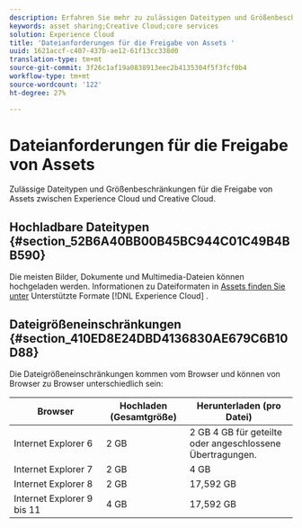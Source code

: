 ```yaml
---
description: Erfahren Sie mehr zu zulässigen Dateitypen und Größenbeschränkungen für die Freigabe von Assets zwischen Adobe Experience Cloud und Creative Cloud.
keywords: asset sharing;Creative Cloud;core services
solution: Experience Cloud
title: 'Dateianforderungen für die Freigabe von Assets '
uuid: 1621accf-c407-437b-ae12-61f13cc338d0
translation-type: tm+mt
source-git-commit: 3f26c1af19a0838913eec2b4135304f5f3fcf0b4
workflow-type: tm+mt
source-wordcount: '122'
ht-degree: 27%

---
```



# Dateianforderungen für die Freigabe von Assets

Zulässige Dateitypen und Größenbeschränkungen für die Freigabe von Assets zwischen Experience Cloud und Creative Cloud.

## Hochladbare Dateitypen {#section_52B6A40BB00B45BC944C01C49B4BB590}

Die meisten Bilder, Dokumente und Multimedia-Dateien können hochgeladen werden. Informationen zu Dateiformaten in [Assets finden Sie unter](https://helpx.adobe.com/experience-manager/brand-portal/using/brand-portal-supported-formats.html) Unterstützte Formate [!DNL Experience Cloud] .

## Dateigrößeneinschränkungen {#section_410ED8E24DBD4136830AE679C6B10D88}

Die Dateigrößeneinschränkungen kommen vom Browser und können von Browser zu Browser unterschiedlich sein:

| Browser | Hochladen (Gesamtgröße) | Herunterladen (pro Datei) |
|--- |--- |--- |
| Internet Explorer 6 | 2 GB   | 2 GB 4 GB für geteilte oder angeschlossene Übertragungen. |
| Internet Explorer 7 | 2 GB   | 4 GB   |
| Internet Explorer 8 | 2 GB   | 17,592 GB   |
| Internet Explorer 9 bis 11 | 4 GB   | 17,592 GB   |
